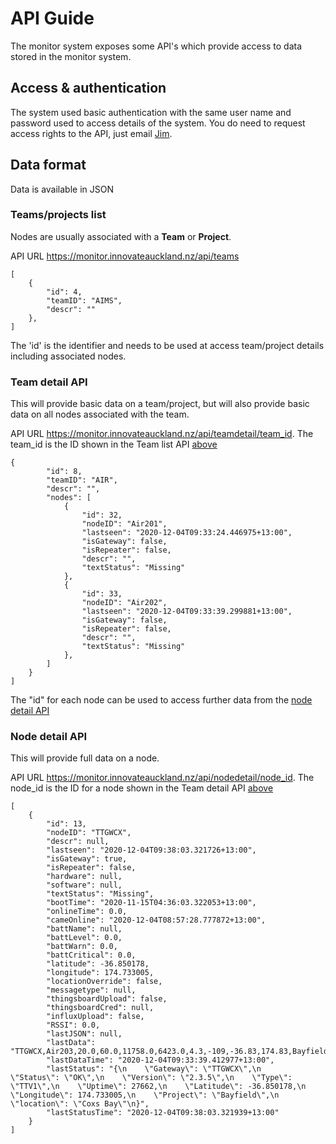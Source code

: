 # API Guide

The monitor system exposes some API's which provide access to data stored in the monitor system.

## Access & authentication
The system used basic authentication with the same user name and password used to access details of the system. You do need to request access rights to the API, just email [Jim](mailto:westji@aklc.govt.nz).

## Data format
Data is available in JSON

### Teams/projects list

Nodes are usually associated with a **Team** or **Project**. 

API URL <https://monitor.innovateauckland.nz/api/teams>

```
[
    {
        "id": 4,
        "teamID": "AIMS",
        "descr": ""
    },
]
```
The 'id' is the identifier and needs to be used at access team/project details including associated nodes.

### Team detail API

This will provide basic data on a team/project, but will also provide basic data on all nodes associated with the team.

API URL <https://monitor.innovateauckland.nz/api/teamdetail/team_id>. The team_id is the ID shown in the Team list API [above](#Teams/projects)

```
{
        "id": 8,
        "teamID": "AIR",
        "descr": "",
        "nodes": [
            {
                "id": 32,
                "nodeID": "Air201",
                "lastseen": "2020-12-04T09:33:24.446975+13:00",
                "isGateway": false,
                "isRepeater": false,
                "descr": "",
                "textStatus": "Missing"
            },
            {
                "id": 33,
                "nodeID": "Air202",
                "lastseen": "2020-12-04T09:33:39.299881+13:00",
                "isGateway": false,
                "isRepeater": false,
                "descr": "",
                "textStatus": "Missing"
            },
        ]
    }
]
```
The "id" for each node can be used to access further data from the [node detail API](#node)

### Node detail API

This will provide full data on a node.

API URL <https://monitor.innovateauckland.nz/api/nodedetail/node_id>. The node_id is the ID for a node shown in the Team detail API [above](#Teams)

```
[
    {
        "id": 13,
        "nodeID": "TTGWCX",
        "descr": null,
        "lastseen": "2020-12-04T09:38:03.321726+13:00",
        "isGateway": true,
        "isRepeater": false,
        "hardware": null,
        "software": null,
        "textStatus": "Missing",
        "bootTime": "2020-11-15T04:36:03.322053+13:00",
        "onlineTime": 0.0,
        "cameOnline": "2020-12-04T08:57:28.777872+13:00",
        "battName": null,
        "battLevel": 0.0,
        "battWarn": 0.0,
        "battCritical": 0.0,
        "latitude": -36.850178,
        "longitude": 174.733005,
        "locationOverride": false,
        "messagetype": null,
        "thingsboardUpload": false,
        "thingsboardCred": null,
        "influxUpload": false,
        "RSSI": 0.0,
        "lastJSON": null,
        "lastData": "TTGWCX,Air203,20.0,60.0,11758.0,6423.0,4.3,-109,-36.83,174.83,Bayfield",
        "lastDataTime": "2020-12-04T09:33:39.412977+13:00",
        "lastStatus": "{\n    \"Gateway\": \"TTGWCX\",\n    \"Status\": \"OK\",\n    \"Version\": \"2.3.5\",\n    \"Type\": \"TTV1\",\n    \"Uptime\": 27662,\n    \"Latitude\": -36.850178,\n    \"Longitude\": 174.733005,\n    \"Project\": \"Bayfield\",\n    \"location\": \"Coxs Bay\"\n}",
        "lastStatusTime": "2020-12-04T09:38:03.321939+13:00"
    }
]
```
